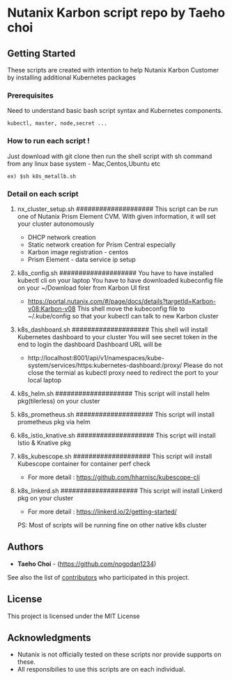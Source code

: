 # Nutanix Karbon script repo by Taeho choi

## Getting Started

These scripts are created with intention to help Nutanix Karbon Customer by installing additional Kubernetes packages 

### Prerequisites

Need to understand basic bash script syntax and Kubernetes components.
```
kubectl, master, node,secret ...
```

### How to run each script !
Just download with git clone then run the shell script with sh command from any linux base system - Mac,Centos,Ubuntu etc
```
ex) $sh k8s_metallb.sh
```

### Detail on each script

1.  nx_cluster_setup.sh
	####################
	This script can be run one of Nutanix Prism Element CVM.
	With given information, it will set your cluster autonomously
	- DHCP network creation
	- Static network creation for Prism Central especially
	- Karbon image registration - centos
	- Prism Element - data service ip setup


2. 	k8s_config.sh
	####################
	You have to have installed kubectl cli on your laptop
	You have to have downloaded kubeconfig file on your ~/Download foler from Karbon UI first
	- https://portal.nutanix.com/#/page/docs/details?targetId=Karbon-v08:Karbon-v08
	This shell move the kubeconfig file to ~/.kube/config so that your kubectl can talk to new Karbon cluster

3.	k8s_dashboard.sh
	####################
	This shell will install Kubernetes dashboard to your cluster
	You will see secret token in the end to login the dashboard
	Dashboard URL will be
	- http://localhost:8001/api/v1/namespaces/kube-system/services/https:kubernetes-dashboard:/proxy/
	Please do not close the termial as kubectl proxy need to redirect the port to your local laptop

4.	k8s_helm.sh
	####################
	This script will install helm pkg(tilerless) on your cluster

5.	k8s_prometheus.sh
	####################
	This script will install prometheus pkg via helm

6.	k8s_istio_knative.sh
	####################
	This script will install Istio & Knative pkg

7.	k8s_kubescope.sh
	####################
	This script will install Kubescope container for container perf check
	- For more detail : https://github.com/hharnisc/kubescope-cli

8.	k8s_linkerd.sh
	####################
	This script will install Linkerd pkg on your cluster
	- For more detail : https://linkerd.io/2/getting-started/

	PS: Most of scripts will be running fine on other native k8s cluster

## Authors

* **Taeho Choi** - (https://github.com/nogodan1234)

See also the list of [contributors](https://github.com/nogodan1234/nutanix/contributors) who participated in this project.

## License

This project is licensed under the MIT License

## Acknowledgments

* Nutanix is not officially tested on these scripts nor provide supports on these.
* All responsibilies to use this scripts are on each individual.
